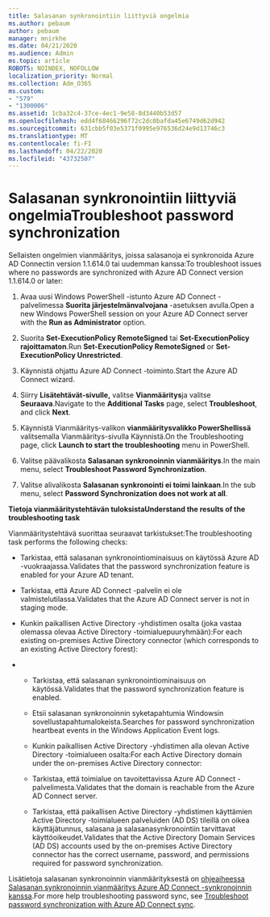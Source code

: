 ```yaml
---
title: Salasanan synkronointiin liittyviä ongelmia
ms.author: pebaum
author: pebaum
manager: mnirkhe
ms.date: 04/21/2020
ms.audience: Admin
ms.topic: article
ROBOTS: NOINDEX, NOFOLLOW
localization_priority: Normal
ms.collection: Adm_O365
ms.custom:
- "579"
- "1300006"
ms.assetid: 1cba32c4-37ce-4ec1-9e58-8d3440b53d57
ms.openlocfilehash: edd4f68466296f72c2dc0bafda45e6749d62d942
ms.sourcegitcommit: 631cbb5f03e5371f0995e976536d24e9d13746c3
ms.translationtype: MT
ms.contentlocale: fi-FI
ms.lasthandoff: 04/22/2020
ms.locfileid: "43732507"
---
```

# <a name="troubleshoot-password-synchronization"></a><span data-ttu-id="d93a1-102">Salasanan synkronointiin liittyviä ongelmia</span><span class="sxs-lookup"><span data-stu-id="d93a1-102">Troubleshoot password synchronization</span></span>

<span data-ttu-id="d93a1-103">Sellaisten ongelmien vianmääritys, joissa salasanoja ei synkronoida Azure AD Connectin version 1.1.614.0 tai uudemman kanssa:</span><span class="sxs-lookup"><span data-stu-id="d93a1-103">To troubleshoot issues where no passwords are synchronized with Azure AD Connect version 1.1.614.0 or later:</span></span>
  
1. <span data-ttu-id="d93a1-104">Avaa uusi Windows PowerShell -istunto Azure AD Connect -palvelimessa **Suorita järjestelmänvalvojana** -asetuksen avulla.</span><span class="sxs-lookup"><span data-stu-id="d93a1-104">Open a new Windows PowerShell session on your Azure AD Connect server with the **Run as Administrator** option.</span></span>

2. <span data-ttu-id="d93a1-105">Suorita **Set-ExecutionPolicy RemoteSigned** tai **Set-ExecutionPolicy rajoittamaton**.</span><span class="sxs-lookup"><span data-stu-id="d93a1-105">Run **Set-ExecutionPolicy RemoteSigned** or **Set-ExecutionPolicy Unrestricted**.</span></span>

3. <span data-ttu-id="d93a1-106">Käynnistä ohjattu Azure AD Connect -toiminto.</span><span class="sxs-lookup"><span data-stu-id="d93a1-106">Start the Azure AD Connect wizard.</span></span>

4. <span data-ttu-id="d93a1-107">Siirry **Lisätehtävät-sivulle,** valitse **Vianmääritys**ja valitse **Seuraava**.</span><span class="sxs-lookup"><span data-stu-id="d93a1-107">Navigate to the **Additional Tasks** page, select **Troubleshoot**, and click **Next**.</span></span>

5. <span data-ttu-id="d93a1-108">Käynnistä Vianmääritys-valikon **vianmääritysvalikko PowerShellissä** valitsemalla Vianmääritys-sivulla Käynnistä.</span><span class="sxs-lookup"><span data-stu-id="d93a1-108">On the Troubleshooting page, click **Launch to start the troubleshooting** menu in PowerShell.</span></span>

6. <span data-ttu-id="d93a1-109">Valitse päävalikosta **Salasanan synkronoinnin vianmääritys**.</span><span class="sxs-lookup"><span data-stu-id="d93a1-109">In the main menu, select **Troubleshoot Password Synchronization**.</span></span>

7. <span data-ttu-id="d93a1-110">Valitse alivalikosta **Salasanan synkronointi ei toimi lainkaan**.</span><span class="sxs-lookup"><span data-stu-id="d93a1-110">In the sub menu, select **Password Synchronization does not work at all**.</span></span>

<span data-ttu-id="d93a1-111">**Tietoja vianmääritystehtävän tuloksista**</span><span class="sxs-lookup"><span data-stu-id="d93a1-111">**Understand the results of the troubleshooting task**</span></span>
  
<span data-ttu-id="d93a1-112">Vianmääritystehtävä suorittaa seuraavat tarkistukset:</span><span class="sxs-lookup"><span data-stu-id="d93a1-112">The troubleshooting task performs the following checks:</span></span>
  
- <span data-ttu-id="d93a1-113">Tarkistaa, että salasanan synkronointiominaisuus on käytössä Azure AD -vuokraajassa.</span><span class="sxs-lookup"><span data-stu-id="d93a1-113">Validates that the password synchronization feature is enabled for your Azure AD tenant.</span></span>

- <span data-ttu-id="d93a1-114">Tarkistaa, että Azure AD Connect -palvelin ei ole valmistelutilassa.</span><span class="sxs-lookup"><span data-stu-id="d93a1-114">Validates that the Azure AD Connect server is not in staging mode.</span></span>

- <span data-ttu-id="d93a1-115">Kunkin paikallisen Active Directory -yhdistimen osalta (joka vastaa olemassa olevaa Active Directory -toimialuepuuryhmään):</span><span class="sxs-lookup"><span data-stu-id="d93a1-115">For each existing on-premises Active Directory connector (which corresponds to an existing Active Directory forest):</span></span>

- 
  - <span data-ttu-id="d93a1-116">Tarkistaa, että salasanan synkronointiominaisuus on käytössä.</span><span class="sxs-lookup"><span data-stu-id="d93a1-116">Validates that the password synchronization feature is enabled.</span></span>

  - <span data-ttu-id="d93a1-117">Etsii salasanan synkronoinnin syketapahtumia Windowsin sovellustapahtumalokeista.</span><span class="sxs-lookup"><span data-stu-id="d93a1-117">Searches for password synchronization heartbeat events in the Windows Application Event logs.</span></span>

  - <span data-ttu-id="d93a1-118">Kunkin paikallisen Active Directory -yhdistimen alla olevan Active Directory -toimialueen osalta:</span><span class="sxs-lookup"><span data-stu-id="d93a1-118">For each Active Directory domain under the on-premises Active Directory connector:</span></span>

  - <span data-ttu-id="d93a1-119">Tarkistaa, että toimialue on tavoitettavissa Azure AD Connect -palvelimesta.</span><span class="sxs-lookup"><span data-stu-id="d93a1-119">Validates that the domain is reachable from the Azure AD Connect server.</span></span>

  - <span data-ttu-id="d93a1-120">Tarkistaa, että paikallisen Active Directory -yhdistimen käyttämien Active Directory -toimialueen palveluiden (AD DS) tileillä on oikea käyttäjätunnus, salasana ja salasanasynkronointiin tarvittavat käyttöoikeudet.</span><span class="sxs-lookup"><span data-stu-id="d93a1-120">Validates that the Active Directory Domain Services (AD DS) accounts used by the on-premises Active Directory connector has the correct username, password, and permissions required for password synchronization.</span></span>

<span data-ttu-id="d93a1-121">Lisätietoja salasanan synkronoinnin vianmäärityksestä on [ohjeaiheessa Salasanan synkronoinnin vianmääritys Azure AD Connect -synkronoinnin kanssa](https://docs.microsoft.com/azure/active-directory/connect/active-directory-aadconnectsync-troubleshoot-password-synchronization).</span><span class="sxs-lookup"><span data-stu-id="d93a1-121">For more help troubleshooting password sync, see [Troubleshoot password synchronization with Azure AD Connect sync](https://docs.microsoft.com/azure/active-directory/connect/active-directory-aadconnectsync-troubleshoot-password-synchronization).</span></span>
  